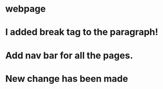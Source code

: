# webpage
# I added break tag to the paragraph!
# Add nav bar for all the pages.
# New change has been made